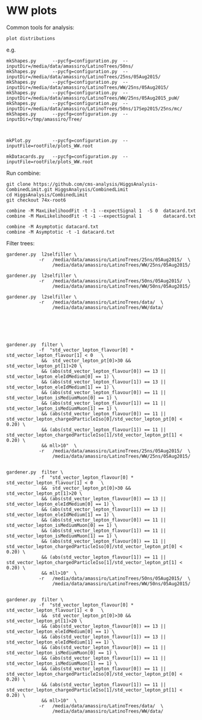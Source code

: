 WW plots
==============

Common tools for analysis:

    plot distributions


e.g.

    mkShapes.py      --pycfg=configuration.py  --inputDir=/media/data/amassiro/LatinoTrees/50ns/
    mkShapes.py      --pycfg=configuration.py  --inputDir=/media/data/amassiro/LatinoTrees/25ns/05Aug2015/
    mkShapes.py      --pycfg=configuration.py  --inputDir=/media/data/amassiro/LatinoTrees/WW/25ns/05Aug2015/
    mkShapes.py      --pycfg=configuration.py  --inputDir=/media/data/amassiro/LatinoTrees/WW/25ns/05Aug2015_puW/
    mkShapes.py      --pycfg=configuration.py  --inputDir=/media/data/amassiro/LatinoTrees/50ns/17Sep2015/25ns/mc/
    mkShapes.py      --pycfg=configuration.py  --inputDir=/tmp/amassiro/Tree/
    
    
    
    mkPlot.py        --pycfg=configuration.py  --inputFile=rootFile/plots_WW.root
    
    mkDatacards.py   --pycfg=configuration.py  --inputFile=rootFile/plots_WW.root

    
Run combine:

    git clone https://github.com/cms-analysis/HiggsAnalysis-CombinedLimit.git HiggsAnalysis/CombinedLimit
    cd HiggsAnalysis/CombinedLimit
    git checkout 74x-root6

    combine -M MaxLikelihoodFit -t -1 --expectSignal 1  -S 0  datacard.txt 
    combine -M MaxLikelihoodFit -t -1 --expectSignal 1        datacard.txt 

    combine -M Asymptotic datacard.txt
    combine -M Asymptotic -t -1 datacard.txt
    
    
    
Filter trees:


    gardener.py  l2selfiller \
                -r   /media/data/amassiro/LatinoTrees/25ns/05Aug2015/  \
                     /media/data/amassiro/LatinoTrees/WW/25ns/05Aug2015/ 
         
    gardener.py  l2selfiller \
                -r   /media/data/amassiro/LatinoTrees/50ns/05Aug2015/  \
                     /media/data/amassiro/LatinoTrees/WW/50ns/05Aug2015/ 

    gardener.py  l2selfiller \
                -r   /media/data/amassiro/LatinoTrees/data/  \
                     /media/data/amassiro/LatinoTrees/WW/data/ 
                     

           
           
           

    gardener.py  filter \
                -f  "std_vector_lepton_flavour[0] * std_vector_lepton_flavour[1] < 0   \
                 &&  std_vector_lepton_pt[0]>30 && std_vector_lepton_pt[1]>20 \
                 && (abs(std_vector_lepton_flavour[0]) == 13 || std_vector_lepton_eleIdMedium[0] == 1) \
                 && (abs(std_vector_lepton_flavour[1]) == 13 || std_vector_lepton_eleIdMedium[1] == 1) \
                 && (abs(std_vector_lepton_flavour[0]) == 11 || std_vector_lepton_isMediumMuon[0] == 1) \
                 && (abs(std_vector_lepton_flavour[1]) == 11 || std_vector_lepton_isMediumMuon[1] == 1) \
                 && (abs(std_vector_lepton_flavour[0]) == 11 || std_vector_lepton_chargedParticleIso[0]/std_vector_lepton_pt[0] < 0.20) \
                 && (abs(std_vector_lepton_flavour[1]) == 11 || std_vector_lepton_chargedParticleIso[1]/std_vector_lepton_pt[1] < 0.20) \
                 && mll>10"  \
                -r   /media/data/amassiro/LatinoTrees/25ns/05Aug2015/  \
                     /media/data/amassiro/LatinoTrees/WW/25ns/05Aug2015/

                     
    gardener.py  filter \
                -f  "std_vector_lepton_flavour[0] * std_vector_lepton_flavour[1] < 0   \
                 &&  std_vector_lepton_pt[0]>30 && std_vector_lepton_pt[1]>20 \
                 && (abs(std_vector_lepton_flavour[0]) == 13 || std_vector_lepton_eleIdMedium[0] == 1) \
                 && (abs(std_vector_lepton_flavour[1]) == 13 || std_vector_lepton_eleIdMedium[1] == 1) \
                 && (abs(std_vector_lepton_flavour[0]) == 11 || std_vector_lepton_isMediumMuon[0] == 1) \
                 && (abs(std_vector_lepton_flavour[1]) == 11 || std_vector_lepton_isMediumMuon[1] == 1) \
                 && (abs(std_vector_lepton_flavour[0]) == 11 || std_vector_lepton_chargedParticleIso[0]/std_vector_lepton_pt[0] < 0.20) \
                 && (abs(std_vector_lepton_flavour[1]) == 11 || std_vector_lepton_chargedParticleIso[1]/std_vector_lepton_pt[1] < 0.20) \
                 && mll>10"  \
                -r   /media/data/amassiro/LatinoTrees/50ns/05Aug2015/  \
                     /media/data/amassiro/LatinoTrees/WW/50ns/05Aug2015/                     
                    
                    
    gardener.py  filter \
                -f  "std_vector_lepton_flavour[0] * std_vector_lepton_flavour[1] < 0   \
                 &&  std_vector_lepton_pt[0]>30 && std_vector_lepton_pt[1]>20 \
                 && (abs(std_vector_lepton_flavour[0]) == 13 || std_vector_lepton_eleIdMedium[0] == 1) \
                 && (abs(std_vector_lepton_flavour[1]) == 13 || std_vector_lepton_eleIdMedium[1] == 1) \
                 && (abs(std_vector_lepton_flavour[0]) == 11 || std_vector_lepton_isMediumMuon[0] == 1) \
                 && (abs(std_vector_lepton_flavour[1]) == 11 || std_vector_lepton_isMediumMuon[1] == 1) \
                 && (abs(std_vector_lepton_flavour[0]) == 11 || std_vector_lepton_chargedParticleIso[0]/std_vector_lepton_pt[0] < 0.20) \
                 && (abs(std_vector_lepton_flavour[1]) == 11 || std_vector_lepton_chargedParticleIso[1]/std_vector_lepton_pt[1] < 0.20) \
                 && mll>10"  \
                -r   /media/data/amassiro/LatinoTrees/data/  \
                     /media/data/amassiro/LatinoTrees/WW/data/
                    
